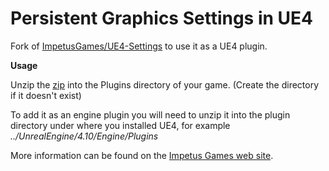 Persistent Graphics Settings in UE4
===================================

Fork of [ImpetusGames/UE4-Settings](https://github.com/ImpetusGames/UE4-Settings) to use it as a UE4 plugin.


__Usage__

Unzip the [zip](https://github.com/selaoll/UE4-Settings/blob/master/VideoSettings.zip?raw=true) into the Plugins directory of your game. (Create the directory if it doesn't exist)

To add it as an engine plugin you will need to unzip it into the plugin directory under where you installed UE4, for example *../UnrealEngine/4.10/Engine/Plugins*


More information can be found on the [Impetus Games web site](https://impetus-games.com/blog/Persistent-Graphics-Settings-in-UE4).
